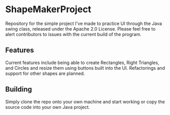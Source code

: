 # ShapeMakerProject
Repository for the simple project I've made to practice UI through the Java swing class, released under the Apache 2.0 License. Please feel free to alert contributors to issues with the current build of the program.

## Features
Current features include being able to create Rectangles, Right Triangles, and Circles and resize them using buttons built into the UI. Refactorings and support for other shapes are planned.

## Building
Simply clone the repo onto your own machine and start working or copy the source code into your own Java project.
